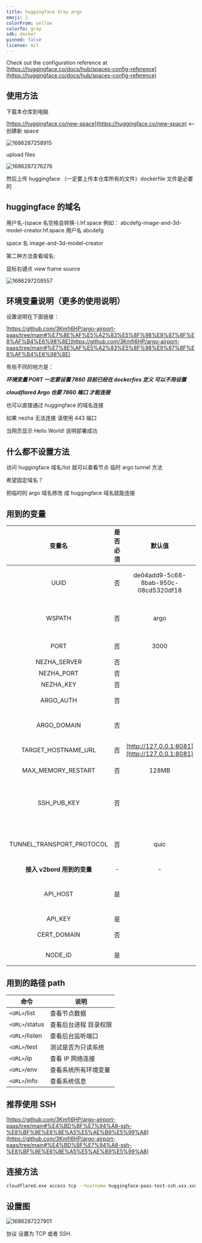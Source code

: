 ```yaml
---
title: huggingface Xray argo
emoji: 🐢
colorFrom: yellow
colorTo: gray
sdk: docker
pinned: false
license: mit
---
```


Check out the configuration reference at [https://huggingface.co/docs/hub/spaces-config-reference](https://huggingface.co/docs/hub/spaces-config-reference)

## 使用方法

下载本仓库到电脑

[https://huggingface.co/new-space](https://huggingface.co/new-space) <--创建新 space

![1686287258915](image/README/1686287258915.png)

upload files

![1686287276276](image/README/1686287276276.png)

然后上传 huggingface （一定要上传本仓库所有的文件）dockerfile 文件是必要的

## huggingface 的域名

用户名-(space 名空格会转换-).hf.space
例如：
abcdefg-image-and-3d-model-creator.hf.space
用户名 abcdefg

space 名 image-and-3d-model-creator

第二种方法查看域名:

鼠标右键点 view frame source

![1686297209557](image/README/1686297209557.png)

## 环境变量说明（更多的使用说明）

设置说明在下面链接：

[https://github.com/3Kmfi6HP/argo-airport-paas/tree/main#%E7%8E%AF%E5%A2%83%E5%8F%98%E9%87%8F%E8%AF%B4%E6%98%8E](https://github.com/3Kmfi6HP/argo-airport-paas/tree/main#%E7%8E%AF%E5%A2%83%E5%8F%98%E9%87%8F%E8%AF%B4%E6%98%8E)

有些不同的地方是：

**_环境变量 PORT 一定要设置 7860 目前已经在 dockerfies 定义 可以不用设置_**

**_cloudflared Argo 也要 7860 端口 才能连接_**

也可以直接通过 huggingface 的域名连接

如果 nezha 无法连接 请使用 443 端口

当网页显示 Hello World! 说明部署成功

## 什么都不设置方法

访问 huggingface 域名/list 就可以查看节点 临时 argo tunnel 方法

希望固定域名？

把临时的 argo 域名修改 成 huggingface 域名就能连接

## 用到的变量

|           变量名           | 是否必须 |                     默认值                     | 备注                                                                                                        |
| :------------------------: | :------: | :--------------------------------------------: | :---------------------------------------------------------------------------------------------------------- |
|            UUID            |    否    |      de04add9-5c68-8bab-950c-08cd5320df18      | 可在线生成[https://www.zxgj.cn/g/uuid](https://www.zxgj.cn/g/uuid) 或者用 V2rayN                            |
|           WSPATH           |    否    |                      argo                      | 勿以 / 开头，各协议路径为 `/WSPATH-协议`，如 `/argo-vless`,`/argo-vmess`,`/argo-trojan`,`/argo-shadowsocks` |
|            PORT            |    否    |                      3000                      | 容器默认 listen 0.0.0.0  的端口                                                                             |
|        NEZHA_SERVER        |    否    |                                                | Nezha 的服务地址                                                                                            |
|         NEZHA_PORT         |    否    |                                                | Nezha 的服务端口                                                                                            |
|         NEZHA_KEY          |    否    |                                                | Nezha 的 key                                                                                                |
|         ARGO_AUTH          |    否    |                                                | Argo 项目的认证信息 TOKEN 值                                                                                |
|        ARGO_DOMAIN         |    否    |                                                | Argo 的域名，须与 ARGO_DOMAIN 必需一起填了才能生效                                                          |
|    TARGET_HOSTNAME_URL     |    否    | [http://127.0.0.1:8081](http://127.0.0.1:8081) | 使用 v2board 时候可以自定义设置                                                                             |
|     MAX_MEMORY_RESTART     |    否    |                     128MB                      | PM2 重启时的内存阈值 限制内存使用                                                                           |
|        SSH_PUB_KEY         |    否    |                                                | 设置 Public Key 用于 ssh 连接 一般不需要设置<br />除非你需要 ssh 连接 例如  ssh-rsa AAAAB3NzaC1yc2EAAA...   |
| TUNNEL_TRANSPORT_PROTOCOL  |    否    |                      quic                      | 设置 cloudflared 传输协议<br />默认为 quic 可选 http2 <br />对于某些网络不稳定的情况可以尝试 http2          |
| **接入 v2bord 用到的变量** |    -     |                       -                        |                                                                                                             |
|          API_HOST          |    是    |                                                | v2board API 服务的域名 URL<br />格式是[https://example.com](https://example.com) \*必须                     |
|          API_KEY           |    是    |                                                | 在 v2board 获取\*必须                                                                                       |
|        CERT_DOMAIN         |    否    |                                                | example.com 域名可以顺便填 或者不填                                                                         |
|          NODE_ID           |    是    |                                                | 是 数字 在 v2board 获取\*必须                                                                               |

## 用到的路径 path

| 命令           | 说明                  |
| -------------- | --------------------- |
| `<URL>`/list   | 查看节点数据          |
| `<URL>`/status | 查看后台进程 目录权限 |
| `<URL>`/listen | 查看后台监听端口      |
| `<URL>`/test   | 测试是否为只读系统    |
| `<URL>`/ip     | 查看 IP 网络连接      |
| `<URL>`/env    | 查看系统所有环境变量  |
| `<URL>`/info   | 查看系统信息          |

## 推荐使用 SSH

[https://github.com/3Kmfi6HP/argo-airport-paas/tree/main#%E4%BD%BF%E7%94%A8-ssh-%E8%BF%9E%E6%8E%A5%E5%AE%B9%E5%99%A8](https://github.com/3Kmfi6HP/argo-airport-paas/tree/main#%E4%BD%BF%E7%94%A8-ssh-%E8%BF%9E%E6%8E%A5%E5%AE%B9%E5%99%A8)

## 连接方法

```bash
cloudflared.exe access tcp --hostname huggingface-paas-test-ssh.xxx.xxx --listener 0.0.0.0:2223
```

## 设置图

![1686287227901](image/README/1686287227901.png)

协议 设置为 TCP 或者 SSH.
